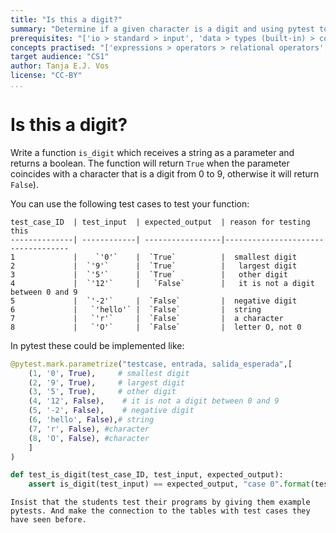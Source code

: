 ```yaml
---
title: "Is this a digit?"
summary: "Determine if a given character is a digit and using pytest to test it."
prerequisites: "['io > standard > input', 'data > types (built-in) > composite > sequences > strings', 'imperative programming > variables > variable declaration', 'imperative programming > variables > assignment']"
concepts practised: "['expressions > operators > relational operators', 'control flow > conditionals', 'data > types (built-in) > primitive > boolean']"
target audience: "CS1"
author: Tanja E.J. Vos
license: "CC-BY"
...
```


# Is this a digit?

Write a function `is_digit` which receives a string as a
parameter and returns a boolean. The function will return `True`
when the parameter coincides with a character that is a digit from 0 to 9, otherwise it will return
`False`).

You can use the following test cases to test your function:

    test_case_ID  | test_input  | expected_output  | reason for testing this
    --------------| ------------| -----------------|-----------------------------------
    1             |    `'0'`    |  `True`          |  smallest digit
    2             |  `'9'`      |  `True`          |   largest digit
    3             |  `'5'`      |  `True`          |   other digit
    4             |  `'12'`     |   `False`        |   it is not a digit between 0 and 9
    5             |  `'-2'`     |  `False`         |  negative digit
    6             |   `'hello'` |  `False`         |  string
    7             |   `'r'`     |  `False`         |  a character
    8             |   `'O'`     |  `False`         |  letter O, not 0

In pytest these could be implemented like:

```python
@pytest.mark.parametrize("testcase, entrada, salida_esperada",[
    (1, '0', True),     # smallest digit
    (2, '9', True),     # largest digit
    (3, '5', True),     # other digit
    (4, '12', False),    # it is not a digit between 0 and 9 
    (5, '-2', False),    # negative digit
    (6, 'hello', False),# string
    (7, 'r', False), #character
    (8, 'O', False), #character
    ]
)

def test_is_digit(test_case_ID, test_input, expected_output): 
    assert is_digit(test_input) == expected_output, "case 0".format(test_case_ID)
```

```testruntile
Insist that the students test their programs by giving them example
pytests. And make the connection to the tables with test cases they
have seen before.
```  
